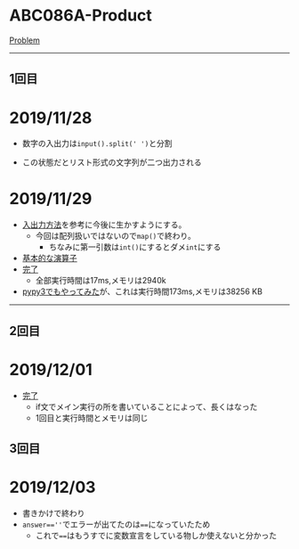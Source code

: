 # ABC086A-Product

[Problem](https://atcoder.jp/contests/abc086/tasks/abc086_a)

---
## 1回目

# 2019/11/28

* 数字の入出力は`input().split(' ')`と分割

* この状態だとリスト形式の文字列が二つ出力される
# 2019/11/29
* [入出力方法](https://qiita.com/_-_-_-_-_/items/34f933adc7be875e61d0)を参考に今後に生かすようにする。
    * 今回は配列扱いではないので`map()`で終わり。
        * ちなみに第一引数は`int()`にするとダメ`int`にする
* [基本的な演算子](https://note.nkmk.me/python-arithmetic-operator/)
* [完了](https://atcoder.jp/contests/abc086/submissions/8693744)
    * 全部実行時間は17ms,メモリは2940k
* [pypy3でもやってみた](https://atcoder.jp/contests/abc086/submissions/8693766)が、これは実行時間173ms,メモリは38256 KB
---
## 2回目
# 2019/12/01

* [完了](https://atcoder.jp/contests/abc086/submissions/8722017)
    * if文でメイン実行の所を書いていることによって、長くはなった
    * 1回目と実行時間とメモリは同じ

## 3回目
# 2019/12/03 
* 書きかけで終わり
* `answer==''`でエラーが出てたのは`==`になっていたため
    * これで`==`はもうすでに変数宣言をしている物しか使えないと分かった